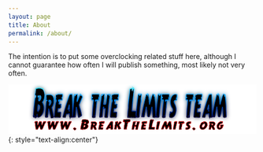 ```yaml
---
layout: page
title: About
permalink: /about/
---
```

The intention is to put some overclocking related stuff here, although I cannot guarantee how often I will publish something, most likely not very often.

![BTL Logo](/assets/general/BTL.png)
{: style="text-align:center"}
